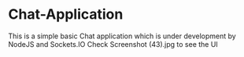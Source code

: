 # Chat-Application
This is a simple basic Chat application which is under development by  NodeJS and Sockets.IO
Check Screenshot (43).jpg to see the UI
